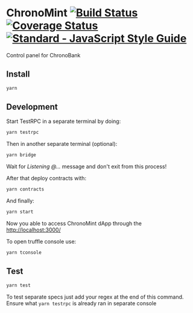 
# ChronoMint [![Build Status](https://travis-ci.org/ChronoBank/ChronoMint.svg?branch=master)](https://travis-ci.org/ChronoBank/ChronoMint) [![Coverage Status](https://coveralls.io/repos/github/ChronoBank/ChronoMint/badge.svg)](https://coveralls.io/github/ChronoBank/ChronoMint) [![Standard - JavaScript Style Guide](https://img.shields.io/badge/code_style-standard-brightgreen.svg)](https://standardjs.com)
Control panel for ChronoBank

## Install
```bash
yarn
```

## Development
Start TestRPC in a separate terminal by doing:
```bash
yarn testrpc
```

Then in another separate terminal (optional):
```bash
yarn bridge
```

Wait for _Listening @..._ message and don't exit from this process!

After that deploy contracts with:
```bash
yarn contracts
```

And finally:
```bash
yarn start
```

Now you able to access ChronoMint dApp through the [http://localhost:3000/](http://localhost:3000/)

To open truffle console use:
```bash
yarn tconsole
```

## Test
```bash
yarn test
```
To test separate specs just add your regex at the end of this command. Ensure what `yarn testrpc` is already ran in separate console 